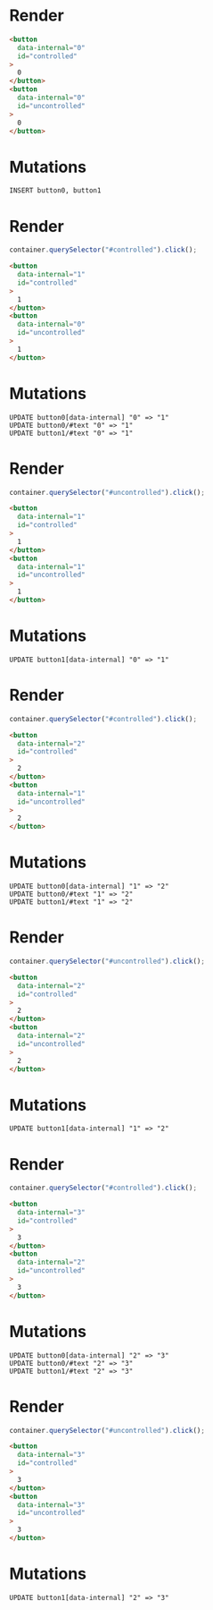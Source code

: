 # Render
```html
<button
  data-internal="0"
  id="controlled"
>
  0
</button>
<button
  data-internal="0"
  id="uncontrolled"
>
  0
</button>
```

# Mutations
```
INSERT button0, button1
```

# Render
```js
container.querySelector("#controlled").click();
```
```html
<button
  data-internal="1"
  id="controlled"
>
  1
</button>
<button
  data-internal="0"
  id="uncontrolled"
>
  1
</button>
```

# Mutations
```
UPDATE button0[data-internal] "0" => "1"
UPDATE button0/#text "0" => "1"
UPDATE button1/#text "0" => "1"
```

# Render
```js
container.querySelector("#uncontrolled").click();
```
```html
<button
  data-internal="1"
  id="controlled"
>
  1
</button>
<button
  data-internal="1"
  id="uncontrolled"
>
  1
</button>
```

# Mutations
```
UPDATE button1[data-internal] "0" => "1"
```

# Render
```js
container.querySelector("#controlled").click();
```
```html
<button
  data-internal="2"
  id="controlled"
>
  2
</button>
<button
  data-internal="1"
  id="uncontrolled"
>
  2
</button>
```

# Mutations
```
UPDATE button0[data-internal] "1" => "2"
UPDATE button0/#text "1" => "2"
UPDATE button1/#text "1" => "2"
```

# Render
```js
container.querySelector("#uncontrolled").click();
```
```html
<button
  data-internal="2"
  id="controlled"
>
  2
</button>
<button
  data-internal="2"
  id="uncontrolled"
>
  2
</button>
```

# Mutations
```
UPDATE button1[data-internal] "1" => "2"
```

# Render
```js
container.querySelector("#controlled").click();
```
```html
<button
  data-internal="3"
  id="controlled"
>
  3
</button>
<button
  data-internal="2"
  id="uncontrolled"
>
  3
</button>
```

# Mutations
```
UPDATE button0[data-internal] "2" => "3"
UPDATE button0/#text "2" => "3"
UPDATE button1/#text "2" => "3"
```

# Render
```js
container.querySelector("#uncontrolled").click();
```
```html
<button
  data-internal="3"
  id="controlled"
>
  3
</button>
<button
  data-internal="3"
  id="uncontrolled"
>
  3
</button>
```

# Mutations
```
UPDATE button1[data-internal] "2" => "3"
```